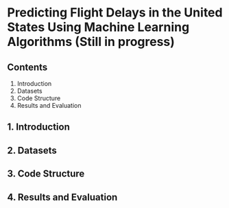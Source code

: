 # Predicting Flight Delays in the United States Using Machine Learning Algorithms (Still in progress)

## Contents
1. Introduction
2. Datasets
3. Code Structure
4. Results and Evaluation

## 1. Introduction

## 2. Datasets

## 3. Code Structure

## 4. Results and Evaluation
